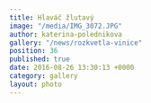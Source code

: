 ```yaml
---
title: Hlaváč žlutavý
image: "/media/IMG_3072.JPG"
author: katerina-polednikova
gallery: "/news/rozkvetla-vinice"
position: 36
published: true
date: 2016-08-26 13:30:13 +0000
category: gallery
layout: photo
---
```

